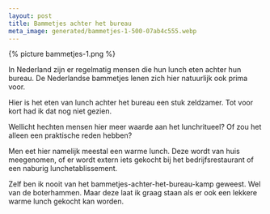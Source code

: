 ```yaml
---
layout: post
title: Bammetjes achter het bureau
meta_image: generated/bammetjes-1-500-07ab4c555.webp
---
```


{% picture bammetjes-1.png %}

In Nederland zijn er regelmatig mensen die hun lunch eten achter hun bureau. De Nederlandse bammetjes lenen zich hier natuurlijk ook prima voor.

Hier is het eten van lunch achter het bureau een stuk zeldzamer. Tot voor kort had ik dat nog niet gezien.

Wellicht hechten mensen hier meer waarde aan het lunchritueel? Of zou het alleen een praktische reden hebben?

Men eet hier namelijk meestal een warme lunch. Deze wordt van huis meegenomen, of er wordt extern iets gekocht bij het bedrijfsrestaurant of een naburig lunchetablissement.

Zelf ben ik nooit van het bammetjes-achter-het-bureau-kamp geweest. Wel van de boterhammen. Maar deze laat ik graag staan als er ook een lekkere warme lunch gekocht kan worden.
